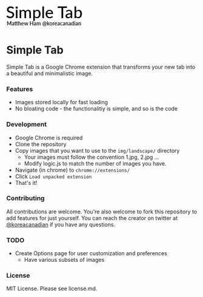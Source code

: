 ![Simple Tab](img/simple-tab.png)

# Simple Tab

Simple Tab is a Google Chrome extension that transforms your new tab into a beautiful and minimalistic image. 

### Features

* Images stored locally for fast loading
* No bloating code - the functionalitiy is simple, and so is the code

### Development

* Google Chrome is required
* Clone the repository
* Copy images that you want to use to the `img/landscape/` directory
	* Your images must follow the convention 1.jpg, 2.jpg ...
	* Modify logic.js to match the number of images you have.
* Navigate (in chrome) to `chrome://extensions/`
* Click `Load unpacked extension`
* That's it!

### Contributing

All contributions are welcome. You're also welcome to fork this repository to add features for just yourself. You can reach the creator on twitter at [@koreacanadian](https://twitter.com/koreacanadian) if you have any questions.

### TODO
* Create Options page for user customization and preferences
    * Have various subsets of images

### License

MIT License. Please see license.md.